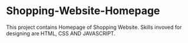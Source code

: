 # Shopping-Website-Homepage
This project contains Homepage of Shopping Website. Skills invoved for designing are HTML, CSS AND JAVASCRIPT.

